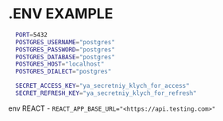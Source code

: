 # .ENV EXAMPLE

```bash
  PORT=5432
  POSTGRES_USERNAME="postgres"
  POSTGRES_PASSWORD="postgres"
  POSTGRES_DATABASE="postgres"
  POSTGRES_HOST="localhost"
  POSTGRES_DIALECT="postgres"

  SECRET_ACCESS_KEY="ya_secretniy_klych_for_access"
  SECRET_REFRESH_KEY="ya_secretniy_klych_for_refresh"
```

env REACT - ` REACT_APP_BASE_URL="<https://api.testing.com>" `
